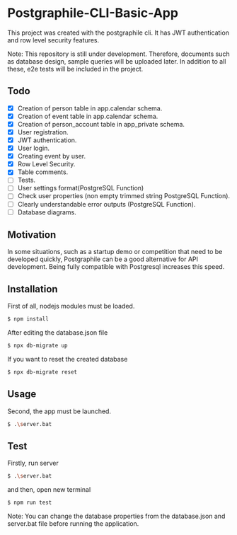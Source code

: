 # Postgraphile-CLI-Basic-App
This project was created with the postgraphile cli. It has JWT authentication and row level security features.

Note: This repository is still under development. Therefore, documents such as database design, sample queries will be uploaded later.
In addition to all these, e2e tests will be included in the project.

## Todo
- [x] Creation of person table in app.calendar schema.
- [x] Creation of event table in app.calendar schema.
- [x] Creation of person_account table in app_private schema.
- [x] User registration.
- [x] JWT authentication.
- [x] User login.
- [x] Creating event by user.
- [x] Row Level Security.
- [x] Table comments.
- [ ] Tests.
- [ ] User settings format(PostgreSQL Function)
- [ ] Check user properties (non empty trimmed string PostgreSQL Function).
- [ ] Clearly understandable error outputs (PostgreSQL Function).
- [ ] Database diagrams.

## Motivation
In some situations, such as a startup demo or competition that need to be developed quickly, Postgraphile can be a good alternative for API development. Being fully compatible with Postgresql increases this speed.

## Installation
First of all, nodejs modules must be loaded.
```bash
$ npm install
```
After editing the database.json file
```bash
$ npx db-migrate up
```

If you want to reset the created database
```bash
$ npx db-migrate reset
```

## Usage
Second, the app must be launched.

```bash
$ .\server.bat
```

## Test

Firstly, run server 
```bash
$ .\server.bat
```
and then, open new terminal

```bash
$ npm run test
```

Note: You can change the database properties from the database.json and server.bat file before running the application.

